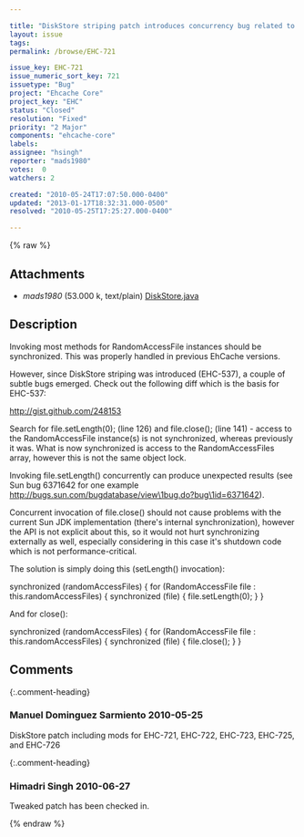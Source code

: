 ```yaml
---

title: "DiskStore striping patch introduces concurrency bug related to RandomAccessFile instance access"
layout: issue
tags: 
permalink: /browse/EHC-721

issue_key: EHC-721
issue_numeric_sort_key: 721
issuetype: "Bug"
project: "Ehcache Core"
project_key: "EHC"
status: "Closed"
resolution: "Fixed"
priority: "2 Major"
components: "ehcache-core"
labels: 
assignee: "hsingh"
reporter: "mads1980"
votes:  0
watchers: 2

created: "2010-05-24T17:07:50.000-0400"
updated: "2013-01-17T18:32:31.000-0500"
resolved: "2010-05-25T17:25:27.000-0400"

---
```




{% raw %}


## Attachments
  
* <em>mads1980</em> (53.000 k, text/plain) [DiskStore.java](/attachments/EHC/EHC-721/DiskStore.java)
  



## Description

<div markdown="1" class="description">

Invoking most methods for RandomAccessFile instances should be synchronized. This was properly handled in previous EhCache versions.

However, since DiskStore striping was introduced (EHC-537), a couple of subtle bugs emerged. Check out the following diff which is the basis for EHC-537:

http://gist.github.com/248153

Search for file.setLength(0); (line 126) and file.close(); (line 141) - access to the RandomAccessFile instance(s) is not synchronized, whereas previously it was. What is now synchronized is access to the RandomAccessFiles array, however this is not the same object lock.

Invoking file.setLength() concurrently can produce unexpected results (see Sun bug 6371642 for one example http://bugs.sun.com/bugdatabase/view\1bug.do?bug\1id=6371642).

Concurrent invocation of file.close() should not cause problems with the current Sun JDK implementation (there's internal synchronization), however the API is not explicit about this, so it would not hurt synchronizing externally as well, especially considering in this case it's shutdown code which is not performance-critical.

The solution is simply doing this (setLength() invocation):

  synchronized (randomAccessFiles) {
    for (RandomAccessFile file : this.randomAccessFiles) {
      synchronized (file) {
        file.setLength(0);
      }
  }

And for close():

  synchronized (randomAccessFiles) {
    for (RandomAccessFile file : this.randomAccessFiles) {
      synchronized (file) {
        file.close();
      }
  }


</div>

## Comments


{:.comment-heading}
### **Manuel Dominguez Sarmiento** <span class="date">2010-05-25</span>

<div markdown="1" class="comment">

DiskStore patch including mods for EHC-721, EHC-722, EHC-723, EHC-725, and EHC-726

</div>


{:.comment-heading}
### **Himadri Singh** <span class="date">2010-06-27</span>

<div markdown="1" class="comment">

Tweaked patch has been checked in.

</div>



{% endraw %}
